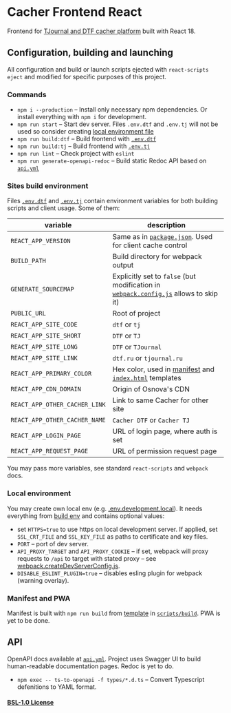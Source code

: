 # Cacher Frontend React

Frontend for [TJournal and DTF cacher platform](https://cacher.serguun42.ru) built with React 18.

## Configuration, building and launching

All configuration and build or launch scripts ejected with `react-scripts eject` and modified for specific purposes of this project.

### Commands

- `npm i --production` – Install only necessary npm dependencies. Or install everything with `npm i` for development.
- `npm run start` – Start dev server. Files `.env.dtf` and `.env.tj` will not be used so consider creating [local environment file](#local-environment)
- `npm run build:dtf` – Build frontend with [`.env.dtf`](#sites-build-environment)
- `npm run build:tj` – Build frontend with [`.env.tj`](#sites-build-environment)
- `npm run lint` – Check project with `eslint`
- `npm run generate-openapi-redoc` – Build static Redoc API based on [`api.yml`](./public/docs/api.yml)

### Sites build environment

Files [`.env.dtf`](./.env.dtf) and [`.env.tj`](./.env.tj) contain environment variables for both building scripts and client usage. Some of them:

| variable                      | description                                                                                                             |
| ----------------------------- | ----------------------------------------------------------------------------------------------------------------------- |
| `REACT_APP_VERSION`           | Same as in [`package.json`](./package.json). Used for client cache control                                              |
| `BUILD_PATH`                  | Build directory for webpack output                                                                                      |
| `GENERATE_SOURCEMAP`          | Explicitly set to `false` (but modification in [`webpack.config.js`](./config/webpack.config.js#L32) allows to skip it) |
| `PUBLIC_URL`                  | Root of project                                                                                                         |
| `REACT_APP_SITE_CODE`         | `dtf` or `tj`                                                                                                           |
| `REACT_APP_SITE_SHORT`        | `DTF` or `TJ`                                                                                                           |
| `REACT_APP_SITE_LONG`         | `DTF` or `TJournal`                                                                                                     |
| `REACT_APP_SITE_LINK`         | `dtf.ru` or `tjournal.ru`                                                                                               |
| `REACT_APP_PRIMARY_COLOR`     | Hex color, used in [manifest](./config/manifest.template.json) and [`index.html`](./public/index.html) templates        |
| `REACT_APP_CDN_DOMAIN`        | Origin of Osnova's CDN                                                                                                  |
| `REACT_APP_OTHER_CACHER_LINK` | Link to same Cacher for other site                                                                                      |
| `REACT_APP_OTHER_CACHER_NAME` | `Cacher DTF` or `Cacher TJ`                                                                                             |
| `REACT_APP_LOGIN_PAGE`        | URL of login page, where auth is set                                                                                    |
| `REACT_APP_REQUEST_PAGE`      | URL of permission request page                                                                                          |

You may pass more variables, see standard `react-scripts` and `webpack` docs.

### Local environment

You may create own local env (e.g. [.env.development.local](./.env.development.local)). It needs everything from [build env](#sites-build-environment) and contains optional values:

- set `HTTPS=true` to use https on local development server. If applied, set `SSL_CRT_FILE` and `SSL_KEY_FILE` as paths to certificate and key files.
- `PORT` – port of dev server.
- `API_PROXY_TARGET` and `API_PROXY_COOKIE` – if set, webpack will proxy requests to `/api` to target with stated proxy – see [webpack.createDevServerConfig.js](./config/webpack.createDevServerConfig.js#L78).
- `DISABLE_ESLINT_PLUGIN=true` – disables esling plugin for webpack (warning overlay).

### Manifest and PWA

Manifest is built with `npm run build` from [template](./config/manifest.template.json) in [`scripts/build`](./scripts/build.js#L213). PWA is yet to be done.

## API

OpenAPI docs available at [`api.yml`](./public/docs/api.yml). Project uses Swagger UI to build human-readable documentation pages. Redoc is yet to do.

- `npm exec -- ts-to-openapi -f types/*.d.ts` – Convert Typescript defenitions to YAML format.

#### [BSL-1.0 License](./LICENSE)
